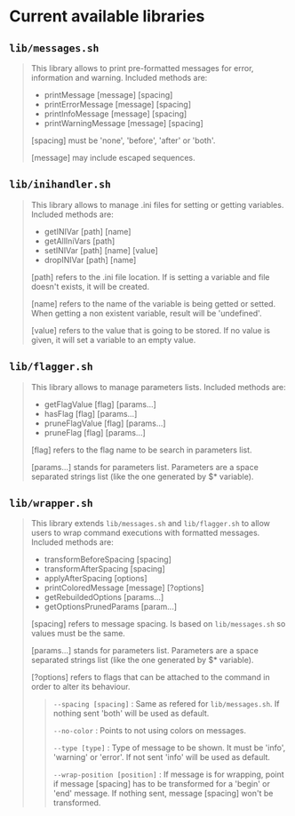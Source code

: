 # Current available libraries

## `lib/messages.sh`

> This library allows to print pre-formatted messages for error, information and warning. Included methods are:
>
> - printMessage [message] [spacing]
> - printErrorMessage [message] [spacing]
> - printInfoMessage [message] [spacing]
> - printWarningMessage [message] [spacing]
>
> [spacing] must be 'none', 'before', 'after' or 'both'.
>
> [message] may include escaped sequences.

## `lib/inihandler.sh`

> This library allows to manage .ini files for setting or getting variables. Included methods are:
>
> - getINIVar [path] [name]
> - getAllIniVars [path]
> - setINIVar [path] [name] [value]
> - dropINIVar [path] [name]
>
> [path] refers to the .ini file location. If is setting a variable and file doesn't exists, it will be created.
>
> [name] refers to the name of the variable is being getted or setted. When getting a non existent variable, result will be 'undefined'.
>
> [value] refers to the value that is going to be stored. If no value is given, it will set a variable to an empty value.

## `lib/flagger.sh`

> This library allows to manage parameters lists. Included methods are:
>
> - getFlagValue [flag] [params...]
> - hasFlag [flag] [params...]
> - pruneFlagValue [flag] [params...]
> - pruneFlag [flag] [params...]
>
> [flag] refers to the flag name to be search in parameters list.
>
> [params...] stands for parameters list. Parameters are a space separated strings list (like the one generated by $\* variable).

## `lib/wrapper.sh`

> This library extends `lib/messages.sh` and `lib/flagger.sh` to allow users to wrap command executions with formatted messages. Included methods are:
>
> - transformBeforeSpacing [spacing]
> - transformAfterSpacing [spacing]
> - applyAfterSpacing [options]
> - printColoredMessage [message] [?options]
> - getRebuildedOptions [params...]
> - getOptionsPrunedParams [param...]
>
> [spacing] refers to message spacing. Is based on `lib/messages.sh` so values must be the same.
>
> [params...] stands for parameters list. Parameters are a space separated strings list (like the one generated by $\* variable).
>
> [?options] refers to flags that can be attached to the command in order to alter its behaviour.
>
> > `--spacing [spacing]` : Same as refered for `lib/messages.sh`. If nothing sent 'both' will be used as default.
> >
> > `--no-color` : Points to not using colors on messages.
> >
> > `--type [type]` : Type of message to be shown. It must be 'info', 'warning' or 'error'. If not sent 'info' will be used as default.
> >
> > `--wrap-position [position]` : If message is for wrapping, point if message [spacing] has to be transformed for a 'begin' or 'end' message. If nothing sent, message [spacing] won't be transformed.
